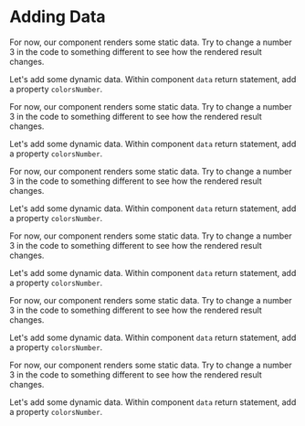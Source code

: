 # Adding Data

For now, our component renders some static data. Try to change a number 3 in the code to something different to see how the rendered result changes.

Let's add some dynamic data. Within component `data` return statement, add a property `colorsNumber`.

For now, our component renders some static data. Try to change a number 3 in the code to something different to see how the rendered result changes.

Let's add some dynamic data. Within component `data` return statement, add a property `colorsNumber`.

For now, our component renders some static data. Try to change a number 3 in the code to something different to see how the rendered result changes.

Let's add some dynamic data. Within component `data` return statement, add a property `colorsNumber`.

For now, our component renders some static data. Try to change a number 3 in the code to something different to see how the rendered result changes.

Let's add some dynamic data. Within component `data` return statement, add a property `colorsNumber`.

For now, our component renders some static data. Try to change a number 3 in the code to something different to see how the rendered result changes.

Let's add some dynamic data. Within component `data` return statement, add a property `colorsNumber`.

For now, our component renders some static data. Try to change a number 3 in the code to something different to see how the rendered result changes.

Let's add some dynamic data. Within component `data` return statement, add a property `colorsNumber`.
